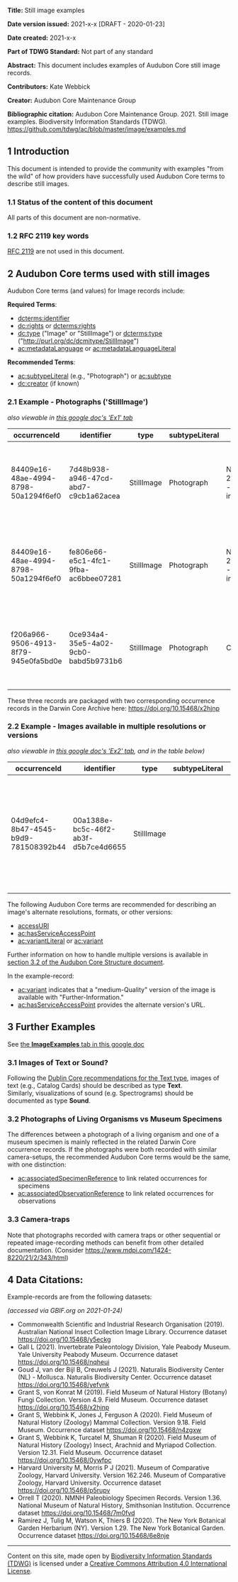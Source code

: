 **Title:** Still image examples

**Date version issued:** 2021-x-x [DRAFT - 2020-01-23]

**Date created:** 2021-x-x

**Part of TDWG Standard:** Not part of any standard

**Abstract:** This document includes examples of Audubon Core still image records.  

**Contributors:** Kate Webbick

**Creator:** Audubon Core Maintenance Group

**Bibliographic citation:** Audubon Core Maintenance Group. 2021. Still image examples. Biodiversity Information Standards (TDWG). https://github.com/tdwg/ac/blob/master/image/examples.md

## 1 Introduction

This document is intended to provide the community with examples "from the wild" of how providers have successfully used Audubon Core terms to describe still images.


### 1.1 Status of the content of this document

All parts of this document are non-normative.  


### 1.2 RFC 2119 key words
[RFC 2119](https://tools.ietf.org/html/rfc2119) are not used in this document.


## 2 Audubon Core terms used with still images

Audubon Core terms (and values) for Image records include:

**Required Terms**:
  - [dcterms:identifier](https://tdwg.github.io/ac/termlist/#dcterms_identifier)
  - [dc:rights](https://tdwg.github.io/ac/termlist/#dc_rights) or [dcterms:rights](https://tdwg.github.io/ac/termlist/#dcterms_rights)
  - [dc:type](https://tdwg.github.io/ac/termlist/#dc_type) ("Image" or "StillImage") or [dcterms:type](https://tdwg.github.io/ac/termlist/#dcterms_type) ("http://purl.org/dc/dcmitype/StillImage")
  - [ac:metadataLanguage](https://tdwg.github.io/ac/termlist/#ac_metadataLanguage) or [ac:metadataLanguageLiteral](https://tdwg.github.io/ac/termlist/#ac_metadataLanguageLiteral)

**Recommended Terms**:
  - [ac:subtypeLiteral](https://tdwg.github.io/ac/termlist/#ac_subtypeLiteral) (e.g., "Photograph") or [ac:subtype](https://tdwg.github.io/ac/termlist/#ac_subtype)
  - [dc:creator](https://tdwg.github.io/ac/termlist/#dc_creator) (if known)

### 2.1 Example - Photographs ('StillImage')
*also viewable in [this google doc's 'Ex1' tab](https://docs.google.com/spreadsheets/d/1HeDwclaGgSh8L8FlVy0awbmgq-KRy0EyVWu-3gdFOqI/edit#gid=0)*

occurrenceId|identifier|type|subtypeLiteral|title|MetadataDate|metadataLanguageLiteral|providerManagedID|rights|Owner|WebStatement|Credit|creator|providerLiteral|description|tag|CreateDate|IDofContainingCollection|accessURI|format|hashFunction|hashValue|PixelXDimension|PixelYDimension
-|-|-|-|-|-|-|-|-|-|-|-|-|-|-|-|-|-|-|-|-|-|-|-
84409e16-48ae-4994-8798-50a1294f6ef0|7d48b938-a946-47cd-abd7-c9cb1a62acea|StillImage|Photograph|NAMA 2011-026 - specimen image|2018-08-22|eng|1487473|[Copyright] Field Museum of Natural History - CC BY-NC|Field Museum of Natural History|https://www.fieldmuseum.org/field-museum-natural-history-conditions-and-suggested-norms-use-collections|Please cite this as: (c) The Field Museum (DATE) CC-BY-NC||Field Museum of Natural History|North American Mycological Association Foray 2011: specimen # NAMA 2011-026|Fungi||http://grbio.org/cool/90as-ki3a|https://fm-digital-assets.fieldmuseum.org/1487/473/NAMA2011-026a.JPG|jpeg|MD5|7e12851821d2342680492bb5f83f22cb|2048|1536
84409e16-48ae-4994-8798-50a1294f6ef0|fe806e66-e5c1-4fc1-9fba-ac6bbee07281|StillImage|Photograph|NAMA 2011-026 - specimen image|2018-08-22|eng|1487474|[Copyright] Field Museum of Natural History - CC BY-NC|Field Museum of Natural History|https://www.fieldmuseum.org/field-museum-natural-history-conditions-and-suggested-norms-use-collections|Please cite this as: (c) The Field Museum (DATE) CC-BY-NC||Field Museum of Natural History|North American Mycological Association Foray 2011: specimen # NAMA 2011-026|Fungi||http://grbio.org/cool/90as-ki3a|https://fm-digital-assets.fieldmuseum.org/1487/474/NAMA2011-026b.JPG|jpeg|MD5|83f73ea4d2c93a2e24e56e5ef400ba2e|2048|1536
f206a966-9506-4913-8f79-945e0fa5bd0e|0ce934a4-35e5-4a02-9cb0-babd5b9731b6|StillImage|Photograph|C0372592F|2019-09-18|eng|1989011|[Copyright] Field Museum of Natural History - CC BY-NC|Field Museum of Natural History|https://www.fieldmuseum.org/field-museum-natural-history-conditions-and-suggested-norms-use-collections|Please cite this as: (c) The Field Museum (DATE) CC-BY-NC|S. Russell|Field Museum of Natural History - Botany Department|Fresh specimen image of C0372592F|Fungi||http://grbio.org/cool/90as-ki3a|https://fm-digital-assets.fieldmuseum.org/1989/011/C0372592F.jpeg|jpeg|MD5|5e3456f17b5510d4f0ac84514a0ae872|768|1024

These three records are packaged with two corresponding occurrence records in the Darwin Core Archive here: https://doi.org/10.15468/x2hjnp


### 2.2 Example - Images available in multiple resolutions or versions
*also viewable in [this google doc's 'Ex2' tab](https://docs.google.com/spreadsheets/d/1HeDwclaGgSh8L8FlVy0awbmgq-KRy0EyVWu-3gdFOqI/edit#gid=1683326393&range=A1), and in the table below)*

occurrenceId|identifier|type|subtypeLiteral|title|MetadataDate|metadataLanguageLiteral|providerManagedID|hasServiceAccessPoint|rights|Owner|WebStatement|Credit|creator|providerLiteral|description|tag|CreateDate|IDofContainingCollection|accessURI|format|variantLiteral|hashFunction|hashValue|PixelXDimension|PixelYDimension
-|-|-|-|-|-|-|-|-|-|-|-|-|-|-|-|-|-|-|-|-|-|-|-|-|-
04d9efc4-8b47-4545-b9d9-781508392b44|00a1388e-bc5c-46f2-ab3f-d5b7ce4d6655|StillImage||PP29675_image_1|2019-04-09|eng|744562|https://mm.fieldmuseum.org/00a1388e-bc5c-46f2-ab3f-d5b7ce4d6655|[Copyright] Field Museum of Natural History - CC BY-NC|Field Museum of Natural History|https://www.fieldmuseum.org/field-museum-natural-history-conditions-and-suggested-norms-use-collections|Please cite this as: (c) The Field Museum (DATE) CC-BY-NC|Field Museum of Natural History - Botany Department | Robert North : Field Museum of Natural History|Field Museum of Natural History|PP 29675 A+B [HS, M] Pinnularia, Moscovian / Desmoinesian, Francis Creek Shale Member, United States of America, Illinois, Will, Mazon Creek Region|Fossil Ferns|22 Jul 2014|http://biocol.org/urn:lsid:biocol.org:col:34795|https://fm-digital-assets.fieldmuseum.org/744/562/PP29675_image_1.jpg|jpeg|mediumQualityFurtherInformationURL|MD5|9b7ad87adb8f5ada19e91a202f4339b1|1500|1908

The following Audubon Core terms are recommended for describing an image's alternate resolutions, formats, or other versions:
- [accessURI](https://tdwg.github.io/ac/termlist/#ac_accessURI)
- [ac:hasServiceAccessPoint](https://tdwg.github.io/ac/termlist/#ac_hasServiceAccessPoint)
- [ac:variantLiteral](https://tdwg.github.io/ac/termlist/#ac_variantLiteral) or [ac:variant](https://tdwg.github.io/ac/termlist/#ac_variant)

Further information on how to handle multiple versions is available in [section 3.2 of the Audubon Core Structure document](https://tdwg.github.io/ac/structure/#3-multiplicity-and-cardinality).

In the example-record:
- [ac:variant](https://tdwg.github.io/ac/termlist/#ac_variant) indicates that a "medium-Quality" version of the image is available with "Further-Information."
- [ac:hasServiceAccessPoint](https://tdwg.github.io/ac/termlist/#ac_hasServiceAccessPoint) provides the alternate version's URL.


## 3 Further Examples
See [the **ImageExamples** tab in this google doc](https://docs.google.com/spreadsheets/d/1HeDwclaGgSh8L8FlVy0awbmgq-KRy0EyVWu-3gdFOqI/edit#gid=1059134995&range=A2)


### 3.1 Images of Text or Sound?
Following the [Dublin Core recommendations for the Text type](https://www.dublincore.org/specifications/dublin-core/dcmi-terms/#http://purl.org/dc/dcmitype/Text), images of text (e.g., Catalog Cards) should be described as type **Text**.  
Similarly, visualizations of sound (e.g. Spectrograms) should be documented as type **Sound**.

### 3.2 Photographs of Living Organisms vs Museum Specimens
The differences between a photograph of a living organism and one of a museum specimen is mainly reflected in the related Darwin Core occurrence records.
If the photographs were both recorded with similar camera-setups, the recommended Audubon Core terms would be the same, with one distinction:

- [ac:associatedSpecimenReference](https://tdwg.github.io/ac/termlist/#ac_associatedSpecimenReference) to link related occurrences for specimens
- [ac:associatedObservationReference](https://tdwg.github.io/ac/termlist/#ac_associatedObservationReference) to link related occurrences for observations

### 3.3 Camera-traps
Note that photographs recorded with camera traps or other sequential or repeated image-recording methods can benefit from other detailed documentation.
(Consider https://www.mdpi.com/1424-8220/21/2/343/html)


## 4 Data Citations:
Example-records are from the following datasets:

*(accessed via GBIF.org on 2021-01-24)*

- Commonwealth Scientific and Industrial Research Organisation (2019). Australian National Insect Collection Image Library. Occurrence dataset https://doi.org/10.15468/y5eckg
- Gall L (2021). Invertebrate Paleontology Division, Yale Peabody Museum. Yale University Peabody Museum. Occurrence dataset https://doi.org/10.15468/nqheui
- Goud J, van der Bijl B, Creuwels J (2021). Naturalis Biodiversity Center (NL) - Mollusca. Naturalis Biodiversity Center. Occurrence dataset https://doi.org/10.15468/yefvnk
- Grant S, von Konrat M (2019). Field Museum of Natural History (Botany) Fungi Collection. Version 4.9. Field Museum. Occurrence dataset https://doi.org/10.15468/x2hjnp 
- Grant S, Webbink K, Jones J, Ferguson A (2020). Field Museum of Natural History (Zoology) Mammal Collection. Version 9.18. Field Museum. Occurrence dataset https://doi.org/10.15468/n4zgxw
- Grant S, Webbink K, Turcatel M, Shuman R (2020). Field Museum of Natural History (Zoology) Insect, Arachnid and Myriapod Collection. Version 12.31. Field Museum. Occurrence dataset https://doi.org/10.15468/0ywfpc
- Harvard University M, Morris P J (2021). Museum of Comparative Zoology, Harvard University. Version 162.246. Museum of Comparative Zoology, Harvard University. Occurrence dataset https://doi.org/10.15468/p5rupv
- Orrell T (2020). NMNH Paleobiology Specimen Records. Version 1.36. National Museum of Natural History, Smithsonian Institution. Occurrence dataset https://doi.org/10.15468/7m0fvd
- Ramirez J, Tulig M, Watson K, Thiers B (2020). The New York Botanical Garden Herbarium (NY). Version 1.29. The New York Botanical Garden. Occurrence dataset https://doi.org/10.15468/6e8nje

------

Content on this site, made open by [Biodiversity Information Standards (TDWG)](https://www.tdwg.org/) is licensed under a [Creative Commons Attribution 4.0 International License](https://creativecommons.org/licenses/by/4.0/).
